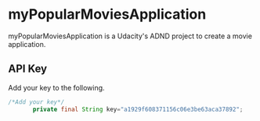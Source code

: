 # myPopularMoviesApplication

myPopularMoviesApplication is a Udacity's ADND project to create a movie application.

## API Key

Add your key to the following.

```java
/*Add your key*/
       private final String key="a1929f608371156c06e3be63aca37892";
```
